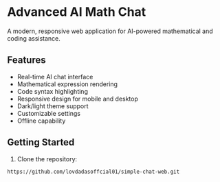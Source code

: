 # Advanced AI Math Chat

A modern, responsive web application for AI-powered mathematical and coding assistance.

## Features

- Real-time AI chat interface
- Mathematical expression rendering
- Code syntax highlighting
- Responsive design for mobile and desktop
- Dark/light theme support
- Customizable settings
- Offline capability

## Getting Started

1. Clone the repository:
```bash
https://github.com/lovdadasoffcial01/simple-chat-web.git

